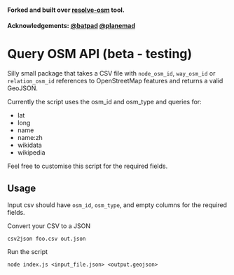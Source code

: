 #### Forked and built over [resolve-osm](https://github.com/batpad/resolve-osm) tool.

#### Acknowledgements: [@batpad](https://github.com/batpad) [@planemad](https://github.com/planemad)

# Query OSM API (beta - testing)
Silly small package that takes a CSV file with `node_osm_id`, `way_osm_id` or `relation_osm_id` references to OpenStreetMap features and returns a valid GeoJSON.

Currently the script uses the osm_id and osm_type and queries for:
- lat
- long
- name
- name:zh
- wikidata
- wikipedia

Feel free to customise this script for the required fields. 

## Usage

Input csv should have `osm_id`, `osm_type`, and empty columns for the required fields.


Convert your CSV to a JSON

`csv2json foo.csv out.json`


Run the script

`node index.js <input_file.json> <output.geojson>`



